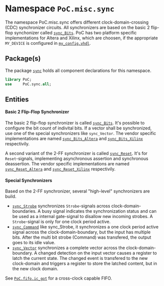 # Namespace `PoC.misc.sync`

The namespace PoC.misc.sync offers different clock-domain-crossing (CDC) synchronizer
circuits. All synchronizers are based on the basic 2 flip-flop synchonizer called
[`sync_Bits`][sync_Bits]. PoC has two platform specific implementations for Altera
and Xilinx, which are choosen, if the appropriate `MY_DEVICE` is configured in
[`my_config.vhdl`][my_config].
 

## Package(s)

The package [`sync`][sync.pkg] holds all component declarations for this namespace.

```VHDL
library PoC;
use     PoC.sync.all;
```


## Entities

#### Basic 2 Flip-Flop Synchronizer

The basic 2 flip-flop synchronizer is called [`sync_Bits`][sync_Bits]. It's possible
to configure the bit count of indivital bits. If a vector shall be synchronized,
use one of the special synchronizers like `sync_Vector`. The vendor specific
implementations are named [`sync_Bits_Altera`][sync_Bits_Altera] and
[`sync_Bits_Xilinx`][sync_Bits_Xilinx] respectivily.

A second variant of the 2-FF synchronizer is called [`sync_Reset`][sync_Reset].
It's for `Reset`-signals, implementing asynchronous assertion and synchronous
deassertion. The vendor specific implementations are named [`sync_Reset_Altera`][sync_Reset_Altera]
and [`sync_Reset_Xilinx`][sync_Reset_Xilinx] respectivily.

#### Special Synchronizers

Based on the 2-FF synchronizer, several "high-level" synchronizers are build.

 -  [`sync_Strobe`][sync_Strobe] synchronizes `Strobe`-signals across clock-domain-boundaries. A busy
    signal indicates the synchronization status and can be used as a internal
    gate-signal to disallow new incoming strobes. A `Strobe`-signal is only for
    one clock period active.
 -  [`sync_Command`][sync_Command] like sync_Strobe, it synchronizes a one clock period active
    signal across the clock-domain-boundary, but the input has multiple bits.
    After the multi bit strobe (Command) was transfered, the output goes to its
    idle value.
 -  [`sync_Vector`][sync_Vector] synchronizes a complete vector across the clock-domain-boundary.
    A changed detection on the input vector causes a register to latch the current
    state. The changed event is transfered to the new clock-domain and triggers a
    register to store the latched content, but in the new clock domain. 

See [`PoC.fifo.ic_got`][fifo] for a cross-clock capable FIFO.

 [my_config]:			../../common/my_config.vhdl.template
 [sync.pkg]:			sync.pkg.vhdl
 [sync_Bits]:			sync_Bits.vhdl
 [sync_Bits_Altera]:	sync_Bits_Altera.vhdl
 [sync_Bits_Xilinx]:	sync_Bits_Xilinx.vhdl
 [sync_Reset]:			sync_Reset.vhdl
 [sync_Reset_Altera]:	sync_Reset_Altera.vhdl
 [sync_Reset_Xilinx]:	sync_Reset_Xilinx.vhdl
 [sync_Strobe]:			sync_Strobe.vhdl
 [sync_Command]:		sync_Command.vhdl
 [sync_Vector]:			sync_Vector.vhdl

 [fifo]:				../../fifo
